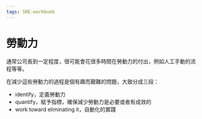 ```yaml
---
tags: SRE-workbook
---
```


# 勞動力

通常公司長到一定程度，很可能會花很多時間在勞動力的付出，例如人工手動的流程等等。

在減少這些勞動力的過程是個有趣而艱難的問題，大致分成三段：

- identify，定義勞動力
- quantify，賦予指標，確保減少勞動力是必要或者有成效的
- work toward eliminating it，自動化的實踐
